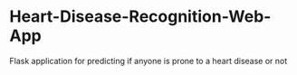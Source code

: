 # Heart-Disease-Recognition-Web-App
Flask application for predicting if anyone is prone to a heart disease or not
